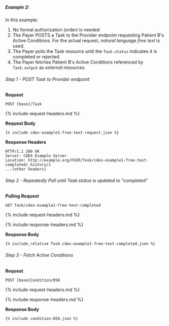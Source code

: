 
##### Example 2:

In this example:

1. No formal authorization (order) is needed
1. The Payer POSTS a Task to the Provider endpoint requesting Patient B's Active Conditions.  For the actual request, *natural language free text* is used.
2. The Payer polls the Task resource until the `Task.status` indicates it is completed or rejected.
3. The Payer fetches Patient B's Active Conditions referenced by `Task.output` as *external* resources.

###### Step 1 - POST Task to Provider endpoint

**Request**
~~~
POST [base]/Task
~~~

{% include request-headers.md %}

**Request Body**

~~~
{% include cdex-example1-free-text-request.json %}
~~~

**Response Headers**

~~~
HTTP/1.1 200 OK
Server: CDEX Example Server
Location: http://example.org/FHIR/Task/cdex-example1-free-text-completed/_history/1
...(other headers)
~~~

###### Step 2 - Repeatedly Poll until Task.status is updated to "completed"

**Polling Request**
~~~
GET Task/cdex-example1-free-text-completed
~~~

{% include request-headers.md %}

{% include response-headers.md %}

**Response Body**

~~~
{% include_relative Task-cdex-example1-free-text-completed.json %}
~~~

###### Step 3 - Fetch Active Conditions

**Request**
~~~
POST [base]Condition/858
~~~

{% include request-headers.md %}

{% include response-headers.md %}

**Response Body**

~~~
{% include condition-858.json %}
~~~
